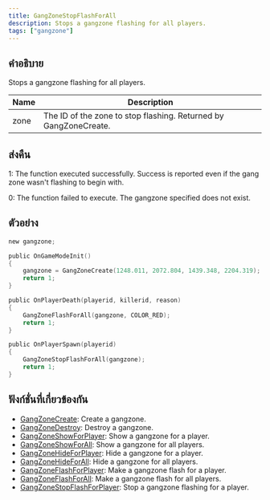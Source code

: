 ```yaml
---
title: GangZoneStopFlashForAll
description: Stops a gangzone flashing for all players.
tags: ["gangzone"]
---
```


## คำอธิบาย

Stops a gangzone flashing for all players.

| Name | Description                                                      |
| ---- | ---------------------------------------------------------------- |
| zone | The ID of the zone to stop flashing. Returned by GangZoneCreate. |

## ส่งคืน

1: The function executed successfully. Success is reported even if the gang zone wasn't flashing to begin with.

0: The function failed to execute. The gangzone specified does not exist.

## ตัวอย่าง

```c
new gangzone;

public OnGameModeInit()
{
    gangzone = GangZoneCreate(1248.011, 2072.804, 1439.348, 2204.319);
    return 1;
}

public OnPlayerDeath(playerid, killerid, reason)
{
    GangZoneFlashForAll(gangzone, COLOR_RED);
    return 1;
}

public OnPlayerSpawn(playerid)
{
    GangZoneStopFlashForAll(gangzone);
    return 1;
}
```

## ฟังก์ชั่นที่เกี่ยวข้องกัน

- [GangZoneCreate](../functions/GangZoneCreate): Create a gangzone.
- [GangZoneDestroy](../functions/GangZoneDestroy): Destroy a gangzone.
- [GangZoneShowForPlayer](../functions/GangZoneShowForPlayer): Show a gangzone for a player.
- [GangZoneShowForAll](../functions/GangZoneShowForAll): Show a gangzone for all players.
- [GangZoneHideForPlayer](../functions/GangZoneHideForPlayer): Hide a gangzone for a player.
- [GangZoneHideForAll](../functions/GangZoneHideForAll): Hide a gangzone for all players.
- [GangZoneFlashForPlayer](../functions/GangZoneFlashForPlayer): Make a gangzone flash for a player.
- [GangZoneFlashForAll](../functions/GangZoneFlashForAll): Make a gangzone flash for all players.
- [GangZoneStopFlashForPlayer](../functions/GangZoneStopFlashForPlayer): Stop a gangzone flashing for a player.
